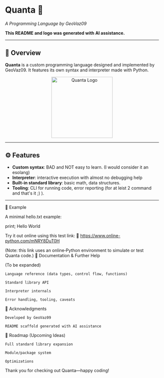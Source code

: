 # Quanta 🚀  
*A Programming Language by GeoVaz09*  

**This README and logo was generated with AI assistance.**

---

## 🧩 Overview  
**Quanta** is a custom programming language designed and implemented by GeoVaz09. It features its own syntax and interpreter made with Python. 
<p align="center">
  <img src="assets/quanta-logo.png" alt="Quanta Logo" width="200"/>
</p>

---

## ⚙️ Features  
- **Custom syntax**: BAD and NOT easy to learn. (I would consider it an esolang)
- **Interpreter**: interactive execution with almost no debugging help  
- **Built-in standard library**: basic math, data structures.  
- **Tooling**: CLI for running code, error reporting (for at leist 2 command and that's it ;)  ).

---

🧪 Example

A minimal hello.txt example:

print; Hello World

Try it out online using this test link:
🔗 https://www.online-python.com/mNRY8DuT0H

(Note: this link uses an online‑Python environment to simulate or test Quanta code.)
💬 Documentation & Further Help

(To be expanded)

    Language reference (data types, control flow, functions)

    Standard library API

    Interpreter internals

    Error handling, tooling, caveats

📣 Acknowledgments

    Developed by GeoVaz09

    README scaffold generated with AI assistance

📌 Roadmap (Upcoming Ideas)

    Full standard library expansion

    Module/package system

    Optimizations

Thank you for checking out Quanta—happy coding!
